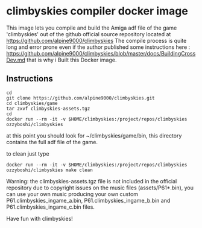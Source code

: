 # climbyskies compiler docker image 

This image lets you compile and build the Amiga adf file of the game 'climbyskies' out of the github official source repository located at https://github.com/alpine9000/climbyskies
The compile process is quite long and error prone even if the author published some instructions here : https://github.com/alpine9000/climbyskies/blob/master/docs/BuildingCrossDev.md that is why i Built this Docker image.

## Instructions

```
cd
git clone https://github.com/alpine9000/climbyskies.git
cd climbyskies/game
tar zxvf climbyskies-assets.tgz
cd
docker run --rm -it -v $HOME/climbyskies:/project/repos/climbyskies ozzyboshi/climbyskies
```

at this point you should look for ~/climbyskies/game/bin, this directory contains the full adf file of the game.

to clean just type

```
docker run --rm -it -v $HOME/climbyskies:/project/repos/climbyskies ozzyboshi/climbyskies make clean
```

Warning: the climbyskies-assets.tgz file is not included in the official repository due to copyright issues on the music files (assets/P61*.bin), you can use your own music producing your own custom P61.climbyskies_ingame_a.bin, P61.climbyskies_ingame_b.bin and P61.climbyskies_ingame_c.bin files.

Have fun with climbyskies!
